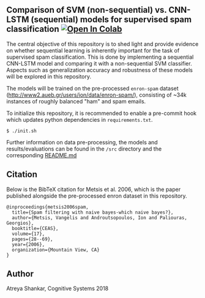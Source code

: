 ## Comparison of SVM (non-sequential) vs. CNN-LSTM (sequential) models for supervised spam classification <a href="https://colab.research.google.com/github/AtreyaSh/spam_detection/blob/master/enron_spam.ipynb" target="_parent"><img src="https://colab.research.google.com/assets/colab-badge.svg" alt="Open In Colab"/></a>


The central objective of this repository is to shed light and provide evidence on whether sequential learning is inherently important for the task of supervised spam classification. This is done by implementing a sequential CNN-LSTM model and comparing it with a non-sequential SVM classifier. Aspects such as generalization accuracy and robustness of these models will be explored in this repository.

The models will be trained on the pre-processed `enron-spam` dataset (http://www2.aueb.gr/users/ion/data/enron-spam/), consisting of ~34k instances of roughly balanced "ham" and spam emails.

To initialize this repository, it is recommended to enable a pre-commit hook which updates python dependencies in `requirements.txt`.

```shell
$ ./init.sh
```

Further information on data pre-processing, the models and results/evaluations can be found in the `/src` directory and the corresponding [README.md](/src/README.md)

## Citation

Below is the BibTeX citation for Metsis et al. 2006, which is the paper published alongside the pre-processed enron dataset in this repository.

```
@inproceedings{metsis2006spam,
  title={Spam filtering with naive bayes-which naive bayes?},
  author={Metsis, Vangelis and Androutsopoulos, Ion and Paliouras, Georgios},
  booktitle={CEAS},
  volume={17},
  pages={28--69},
  year={2006},
  organization={Mountain View, CA}
}
```

## Author

Atreya Shankar, Cognitive Systems 2018
